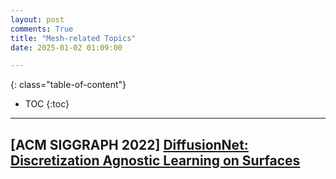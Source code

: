 ```yaml
---
layout: post
comments: True
title: "Mesh-related Topics"
date: 2025-01-02 01:09:00

---
```


<!--more-->

{: class="table-of-content"}
* TOC
{:toc}

---

## \[**ACM SIGGRAPH 2022**\] [DiffusionNet: Discretization Agnostic Learning on Surfaces](https://github.com/nmwsharp/diffusion-net)
